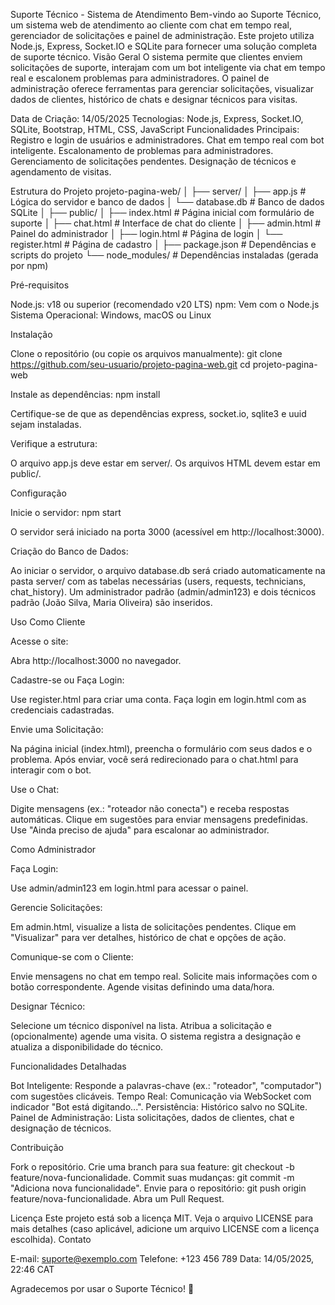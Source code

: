 Suporte Técnico - Sistema de Atendimento
Bem-vindo ao Suporte Técnico, um sistema web de atendimento ao cliente com chat em tempo real, gerenciador de solicitações e painel de administração. Este projeto utiliza Node.js, Express, Socket.IO e SQLite para fornecer uma solução completa de suporte técnico.
Visão Geral
O sistema permite que clientes enviem solicitações de suporte, interajam com um bot inteligente via chat em tempo real e escalonem problemas para administradores. O painel de administração oferece ferramentas para gerenciar solicitações, visualizar dados de clientes, histórico de chats e designar técnicos para visitas.

Data de Criação: 14/05/2025
Tecnologias: Node.js, Express, Socket.IO, SQLite, Bootstrap, HTML, CSS, JavaScript
Funcionalidades Principais:
Registro e login de usuários e administradores.
Chat em tempo real com bot inteligente.
Escalonamento de problemas para administradores.
Gerenciamento de solicitações pendentes.
Designação de técnicos e agendamento de visitas.



Estrutura do Projeto
projeto-pagina-web/
│
├── server/
│   ├── app.js          # Lógica do servidor e banco de dados
│   └── database.db     # Banco de dados SQLite
│
├── public/
│   ├── index.html      # Página inicial com formulário de suporte
│   ├── chat.html       # Interface de chat do cliente
│   ├── admin.html      # Painel do administrador
│   ├── login.html      # Página de login
│   └── register.html   # Página de cadastro
│
├── package.json        # Dependências e scripts do projeto
└── node_modules/       # Dependências instaladas (gerada por npm)

Pré-requisitos

Node.js: v18 ou superior (recomendado v20 LTS)
npm: Vem com o Node.js
Sistema Operacional: Windows, macOS ou Linux

Instalação

Clone o repositório (ou copie os arquivos manualmente):
git clone https://github.com/seu-usuario/projeto-pagina-web.git
cd projeto-pagina-web


Instale as dependências:
npm install

Certifique-se de que as dependências express, socket.io, sqlite3 e uuid sejam instaladas.

Verifique a estrutura:

O arquivo app.js deve estar em server/.
Os arquivos HTML devem estar em public/.



Configuração

Inicie o servidor:
npm start

O servidor será iniciado na porta 3000 (acessível em http://localhost:3000).

Criação do Banco de Dados:

Ao iniciar o servidor, o arquivo database.db será criado automaticamente na pasta server/ com as tabelas necessárias (users, requests, technicians, chat_history).
Um administrador padrão (admin/admin123) e dois técnicos padrão (João Silva, Maria Oliveira) são inseridos.



Uso
Como Cliente

Acesse o site:

Abra http://localhost:3000 no navegador.


Cadastre-se ou Faça Login:

Use register.html para criar uma conta.
Faça login em login.html com as credenciais cadastradas.


Envie uma Solicitação:

Na página inicial (index.html), preencha o formulário com seus dados e o problema.
Após enviar, você será redirecionado para o chat.html para interagir com o bot.


Use o Chat:

Digite mensagens (ex.: "roteador não conecta") e receba respostas automáticas.
Clique em sugestões para enviar mensagens predefinidas.
Use "Ainda preciso de ajuda" para escalonar ao administrador.



Como Administrador

Faça Login:

Use admin/admin123 em login.html para acessar o painel.


Gerencie Solicitações:

Em admin.html, visualize a lista de solicitações pendentes.
Clique em "Visualizar" para ver detalhes, histórico de chat e opções de ação.


Comunique-se com o Cliente:

Envie mensagens no chat em tempo real.
Solicite mais informações com o botão correspondente.
Agende visitas definindo uma data/hora.


Designar Técnico:

Selecione um técnico disponível na lista.
Atribua a solicitação e (opcionalmente) agende uma visita.
O sistema registra a designação e atualiza a disponibilidade do técnico.



Funcionalidades Detalhadas

Bot Inteligente: Responde a palavras-chave (ex.: "roteador", "computador") com sugestões clicáveis.
Tempo Real: Comunicação via WebSocket com indicador "Bot está digitando...".
Persistência: Histórico salvo no SQLite.
Painel de Administração: Lista solicitações, dados de clientes, chat e designação de técnicos.

Contribuição

Fork o repositório.
Crie uma branch para sua feature: git checkout -b feature/nova-funcionalidade.
Commit suas mudanças: git commit -m "Adiciona nova funcionalidade".
Envie para o repositório: git push origin feature/nova-funcionalidade.
Abra um Pull Request.

Licença
Este projeto está sob a licença MIT. Veja o arquivo LICENSE para mais detalhes (caso aplicável, adicione um arquivo LICENSE com a licença escolhida).
Contato

E-mail: suporte@exemplo.com
Telefone: +123 456 789
Data: 14/05/2025, 22:46 CAT

Agradecemos por usar o Suporte Técnico! 🚀
